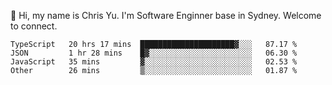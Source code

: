 👋 Hi, my name is Chris Yu. I'm Software Enginner base in Sydney. Welcome to connect.

<!--START_SECTION:waka-->

```text
TypeScript   20 hrs 17 mins  █████████████████████▓░░░   87.17 %
JSON         1 hr 28 mins    █▓░░░░░░░░░░░░░░░░░░░░░░░   06.30 %
JavaScript   35 mins         ▓░░░░░░░░░░░░░░░░░░░░░░░░   02.53 %
Other        26 mins         ▒░░░░░░░░░░░░░░░░░░░░░░░░   01.87 %
```

<!--END_SECTION:waka-->
